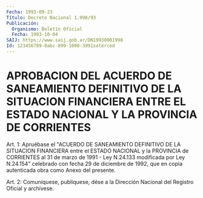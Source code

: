```yaml
---
Fecha: 1993-09-23
Título: Decreto Nacional 1.998/93
Publicación:
  Organismo: Boletín Oficial
  Fecha: 1993-10-04
SAIJ: https://www.saij.gob.ar/DN19930001998
Id: 123456789-0abc-899-1000-3991soterced
---
```

# APROBACION DEL ACUERDO DE SANEAMIENTO DEFINITIVO DE LA SITUACION FINANCIERA ENTRE EL ESTADO NACIONAL Y LA PROVINCIA DE CORRIENTES

<a id="1"></a>
Art.  1: Apruébase el "ACUERDO DE SANEAMIENTO DEFINITIVO DE LA SITUACION FINANCIERA  entre  el  ESTADO  NACIONAL y la PROVINCIA de CORRIENTES  al  31 de marzo de 1991 - Ley N.24.133  modificada  por Ley N.24.154" celebrado  con  fecha 29 de diciembre de 1992, que en copia autenticada obra como Anexo del presente.

<a id="2"></a>
Art.  2: Comuníquese, publíquese, dése a la Dirección Nacional del Registro Oficial y archívese.